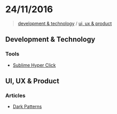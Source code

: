 # 24/11/2016

> [development & technology](#development--technology) / [ui, ux & product](#ui-ux--product)


## Development & Technology

### Tools
- [Sublime Hyper Click](https://github.com/aziz/SublimeHyperClick)

## UI, UX & Product

### Articles
- [Dark Patterns](http://darkpatterns.org/)